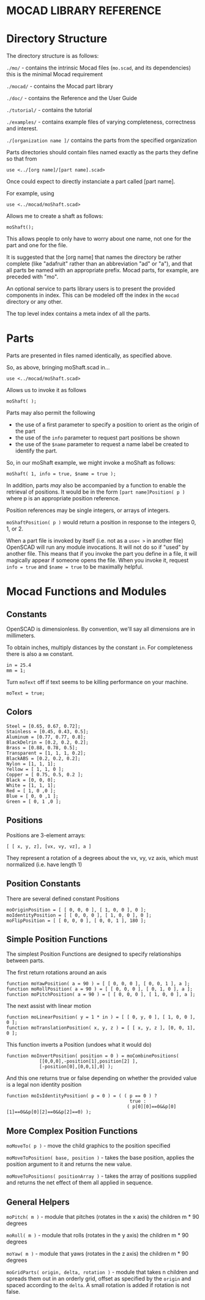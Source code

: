 # MOCAD LIBRARY REFERENCE

# Directory Structure

The directory structure is as follows:

```./mo/``` - contains the intrinsic Mocad files (```mo.scad```, and its dependencies)
this is the minimal Mocad requirement

```./mocad/``` - contains the Mocad part library

```./doc/``` - contains the Reference and the User Guide

```./tutorial/``` - contains the tutorial

```./examples/``` - contains example files of varying completeness, correctness and interest.

```./[organization name ]/``` contains the parts from the specified organization

Parts directories should contain files named exactly as the parts they define so that from

```use <../[org name]/[part name].scad>```

Once could expect to directly instanciate a part called [part name].

For example, using

```use <../mocad/moShaft.scad>```

Allows me to create a shaft as follows:

``` moShaft(); ```

This allows people to only have to worry about one name, not one for the part and
one for the file.

It is suggested that the [org name] that names the directory be rather complete (like
"adafruit" rather than an abbreviation "ad" or "a"), and that all parts be named with
an appropriate prefix.  Mocad parts, for example, are preceded with "mo".

An optional service to parts library users is to present the provided components
in index.  This can be modeled off the index in the ```mocad``` directory or any other.

The top level index contains a meta index of all the parts.

# Parts

Parts are presented in files named identically, as specified above.

So, as above, bringing moShaft.scad in...

```use <../mocad/moShaft.scad>```

Allows us to invoke it as follows

```moShaft( );```

Parts may also permit the following

- the use of a first parameter to specify a position to orient as the origin of the part
- the use of the ```info``` parameter to request part positions be shown
- the use of the ```$name``` parameter to request a name label be created to identify the part.

So, in our moShaft example, we might invoke a moShaft as follows:

```moShaft( 1, info = true, $name = true );```

In addition, parts *may* also be accompanied by a function to enable the retrieval of positions.  It would be in the form ```[part name]Position( p )``` where p is an
appropriate position reference.  

Position references may be single integers, or arrays of integers.

```moShaftPosition( p )``` would return a position in response to the integers 0, 1, or 2.

When a part file is invoked by itself (i.e. not as a ```use< >``` in another file) OpenSCAD will run any module invocations.  It will not do so if "used" by another file.  This means that if you invoke the part you define in a file, it will magically appear if someone opens the file.  When you invoke it, request ```info = true``` and ```$name = true``` to be maximally helpful.

# Mocad Functions and Modules

## Constants

OpenSCAD is dimensionless.  By convention, we'll say all dimensions are in millimeters.

To obtain inches, multiply distances by the constant ```in```.  For completeness there
is also a `mm` constant.

```
in = 25.4
mm = 1;
```

Turn ```moText``` off if text seems to be killing performance on your machine.
```
moText = true;
```

## Colors

```
Steel = [0.65, 0.67, 0.72];
Stainless = [0.45, 0.43, 0.5];
Aluminum = [0.77, 0.77, 0.8];
BlackDelrin = [0.2, 0.2, 0.2];
Brass = [0.88, 0.78, 0.5];
Transparent = [1, 1, 1, 0.2];
BlackABS = [0.2, 0.2, 0.2];
Nylon = [1, 1, 1];
Yellow = [ 1, 1, 0 ];
Copper = [ 0.75, 0.5, 0.2 ];
Black = [0, 0, 0];
White = [1, 1, 1];
Red = [ 1, 0 ,0 ];
Blue = [ 0, 0 ,1 ];
Green = [ 0, 1 ,0 ];
```

## Positions

Positions are 3-element arrays:

```
[ [ x, y, z], [vx, vy, vz], a ]
```
They represent a rotation of a degrees about the vx, vy, vz axis, which must normalized (i.e. have
length 1)

## Position Constants

There are several defined constant Positions

```
moOriginPosition = [ [ 0, 0, 0 ], [ 1, 0, 0 ], 0 ];
moIdentityPosition = [ [ 0, 0, 0 ], [ 1, 0, 0 ], 0 ];
moFlipPosition = [ [ 0, 0, 0 ], [ 0, 0, 1 ], 180 ];
```

## Simple Position Functions

The simplest Position Functions are designed to specify relationships between parts.

The first return rotations around an axis

```
function moYawPosition( a = 90 ) = [ [ 0, 0, 0 ], [ 0, 0, 1 ], a ];
function moRollPosition( a = 90 ) = [ [ 0, 0, 0 ], [ 0, 1, 0 ], a ];
function moPitchPosition( a = 90 ) = [ [ 0, 0, 0 ], [ 1, 0, 0 ], a ];
```

The next assist with linear motion

```
function moLinearPosition( y = 1 * in ) = [ [ 0, y, 0 ], [ 1, 0, 0 ], 0 ];
function moTranslationPosition( x, y, z ) = [ [ x, y, z ], [0, 0, 1], 0 ];
```

This function inverts a Position (undoes what it would do)

```
function moInvertPosition( position = 0 ) = moCombinePositions(
            [[0,0,0],-position[1],position[2] ],
            [-position[0],[0,0,1],0] );
```

And this one returns true or false depending on whether the provided value is a legal non
identity position

```
function moIsIdentityPosition( p = 0 ) = ( ( p == 0 ) ?
                                             true :
                                            ( p[0][0]==0&&p[0][1]==0&&p[0][2]==0&&p[2]==0) );
```


## More Complex Position Functions

```moMoveTo( p )``` - move the child graphics to the position specified

```moMoveToPosition( base, position )``` - takes the base position, applies the position
argument to it and returns the new value.

```moMoveToPositions( positionArray )``` - takes the array of positions supplied and
 returns the net effect of them all applied in sequence.

## General Helpers

```moPitch( m )``` - module that pitches (rotates in the x axis) the children m * 90 degrees

```moRoll( m )``` - module that rolls (rotates in the y axis) the children m * 90 degrees

```moYaw( m )``` - module that yaws (rotates in the z axis) the children m * 90 degrees

```moGridParts( origin, delta, rotation )``` - module that takes n children and
spreads them out in an orderly grid, offset as specified by the ```origin``` and spaced
according to the ```delta```.  A small rotation is added if rotation is not false.

